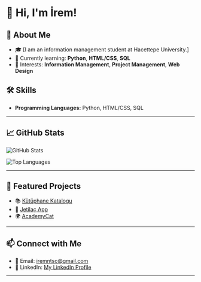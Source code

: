 # 👋 Hi, I'm İrem!

## 🚀 About Me
- 🎓 [I am an information management student at Hacettepe University.]
- 🌱 Currently learning: **Python**, **HTML/CSS**, **SQL**
- 💼 Interests: **Information Management**, **Project Management**, **Web Design**

## 🛠️ Skills
- **Programming Languages:** Python, HTML/CSS, SQL
---

## 📈 GitHub Stats

![GitHub Stats](https://github-readme-stats.vercel.app/api?username=iremnurtasci&show_icons=true&theme=radical)

![Top Languages](https://github-readme-stats.vercel.app/api/top-langs/?username=iremnurtasci&layout=compact&theme=radical)





---

## 🌟 Featured Projects
- 📚 [Kütüphane Katalogu](https://github.com/iremnurtasci/bby361_iremtasci)
- 🚗 [Jetilaç App](https://github.com/iremnurtasci/Jetilac-OUA-2023-Bootcamp)
- 🌍 [AcademyCat](https://github.com/iremnurtasci/F-65_ACADEMYCAT)

---

## 📫 Connect with Me
- 📧 Email: [iremntsc@gmail.com](mailto:iremntsc@gmail.com)
- 💼 LinkedIn: [My LinkedIn Profile](https://www.linkedin.com/in/irem-nur-tasci/)
---



